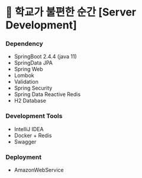 # 🏫 학교가 불편한 순간 [Server Development]

### Dependency
* SpringBoot 2.4.4 (java 11)
* SpringData JPA
* Spring Web
* Lombok
* Validation
* Spring Security
* Spring Data Reactive Redis
* H2 Database

### Development Tools
* IntelliJ IDEA
* Docker + Redis
* Swagger

### Deployment
* AmazonWebService

